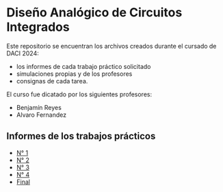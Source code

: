 # Diseño Analógico de Circuitos Integrados

Este repositorio se encuentran los archivos creados durante el cursado de DACI 2024:
- los informes de cada trabajo práctico solicitado
- simulaciones propias y de los profesores
- consignas de cada tarea.

El curso fue dicatado por los siguientes profesores:
- Benjamín Reyes
- Alvaro Fernandez

## Informes de los trabajos prácticos
- [N° 1](Tp1/InformeTP1.pdf)
- [N° 2](Tp2/InformeTP2.pdf)
- [N° 3](Tp3/InformeTP3.pdf)
- [N° 4](Tp4/InformeTP4.pdf)
- [Final](TpFinal/Presentacion/TpFinal_MugniJuanMauricio.pdf)


